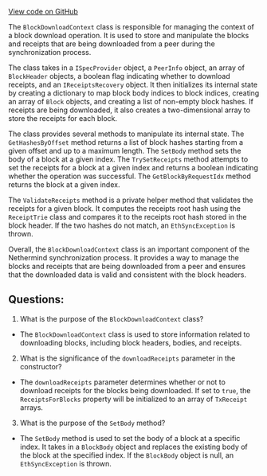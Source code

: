 [View code on GitHub](https://github.com/NethermindEth/nethermind/src/Nethermind/Nethermind.Synchronization/Blocks/BlockDownloadContext.cs)

The `BlockDownloadContext` class is responsible for managing the context of a block download operation. It is used to store and manipulate the blocks and receipts that are being downloaded from a peer during the synchronization process.

The class takes in a `ISpecProvider` object, a `PeerInfo` object, an array of `BlockHeader` objects, a boolean flag indicating whether to download receipts, and an `IReceiptsRecovery` object. It then initializes its internal state by creating a dictionary to map block body indices to block indices, creating an array of `Block` objects, and creating a list of non-empty block hashes. If receipts are being downloaded, it also creates a two-dimensional array to store the receipts for each block.

The class provides several methods to manipulate its internal state. The `GetHashesByOffset` method returns a list of block hashes starting from a given offset and up to a maximum length. The `SetBody` method sets the body of a block at a given index. The `TrySetReceipts` method attempts to set the receipts for a block at a given index and returns a boolean indicating whether the operation was successful. The `GetBlockByRequestIdx` method returns the block at a given index.

The `ValidateReceipts` method is a private helper method that validates the receipts for a given block. It computes the receipts root hash using the `ReceiptTrie` class and compares it to the receipts root hash stored in the block header. If the two hashes do not match, an `EthSyncException` is thrown.

Overall, the `BlockDownloadContext` class is an important component of the Nethermind synchronization process. It provides a way to manage the blocks and receipts that are being downloaded from a peer and ensures that the downloaded data is valid and consistent with the block headers.
## Questions: 
 1. What is the purpose of the `BlockDownloadContext` class?
- The `BlockDownloadContext` class is used to store information related to downloading blocks, including block headers, bodies, and receipts.

2. What is the significance of the `downloadReceipts` parameter in the constructor?
- The `downloadReceipts` parameter determines whether or not to download receipts for the blocks being downloaded. If set to `true`, the `ReceiptsForBlocks` property will be initialized to an array of `TxReceipt` arrays.

3. What is the purpose of the `SetBody` method?
- The `SetBody` method is used to set the body of a block at a specific index. It takes in a `BlockBody` object and replaces the existing body of the block at the specified index. If the `BlockBody` object is null, an `EthSyncException` is thrown.
